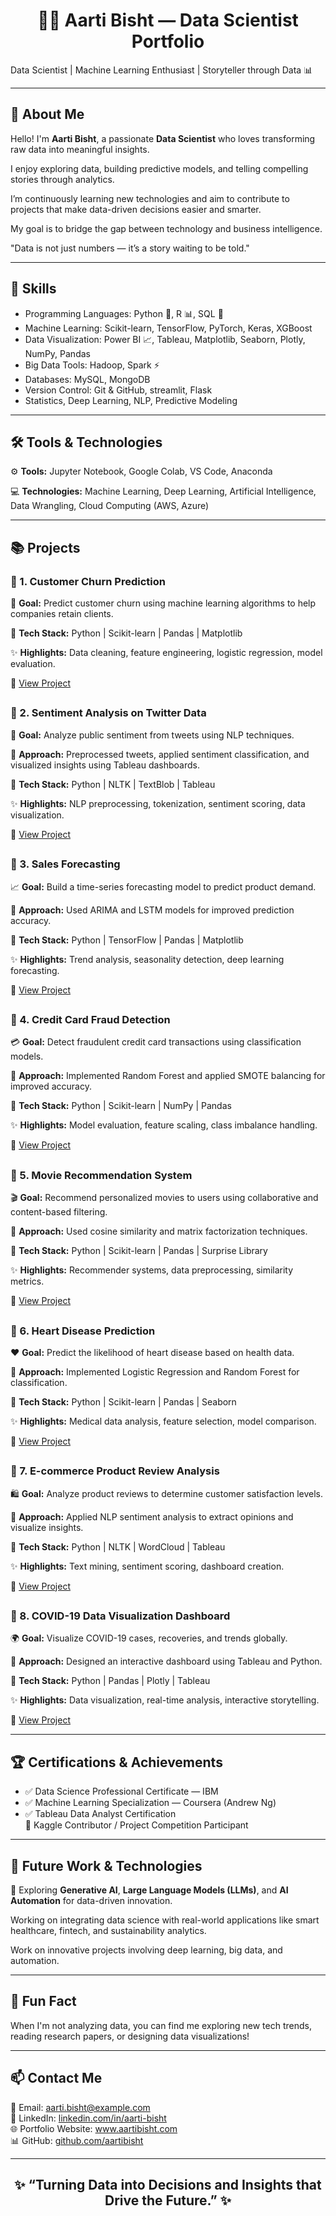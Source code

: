 <h1 align="center">👩‍💻 Aarti Bisht — Data Scientist Portfolio</h1>
<p>Data Scientist | Machine Learning Enthusiast | Storyteller through Data 📊</p>
  

<hr color="blue">

<h2>🌟 About Me</h2>

Hello! I'm <b>Aarti Bisht</b>, a passionate <b>Data Scientist</b> who loves transforming raw data into meaningful insights.  
<p>I enjoy exploring data, building predictive models, and telling compelling stories through analytics. <p></p> 
<p>I’m continuously learning new technologies and aim to contribute to projects that make data-driven decisions easier and smarter.<p>
     <p> My goal is to bridge the gap between technology and business intelligence.<p>"Data is not just numbers — it’s a story waiting to be told."</p>

</p>

<hr color="blue">


<h2>🧠 Skills</h2>
<ul>
  <li>Programming Languages: Python 🐍, R 📊, SQL 💾</li>
  <li>Machine Learning: Scikit-learn, TensorFlow, PyTorch, Keras, XGBoost</li>
  <li>Data Visualization: Power BI 📈, Tableau, Matplotlib, Seaborn, Plotly, NumPy, Pandas</li>
  <li>Big Data Tools: Hadoop, Spark ⚡</li>
  <li>Databases: MySQL, MongoDB</li>
  <li>Version Control: Git & GitHub, streamlit, Flask</li>
  <li>Statistics, Deep Learning, NLP, Predictive Modeling</li>
</ul>

<hr color="blue">


<h2>🛠️ Tools & Technologies</h2>
<p>
<p>⚙️ <b>Tools:</b> Jupyter Notebook, Google Colab, VS Code, Anaconda </p> 
</p>💻 <b>Technologies:</b> Machine Learning, Deep Learning, Artificial Intelligence, Data Wrangling, Cloud Computing (AWS, Azure)</p>


<hr color="blue">


<h2>📚 Projects</h2>

<h3>🔵 1. Customer Churn Prediction</h3>
    <p>🧠 <strong>Goal:</strong> Predict customer churn using machine learning algorithms to help companies retain clients.</p>
    <p>🧩 <strong>Tech Stack:</strong> Python | Scikit-learn | Pandas | Matplotlib</p>
    <p>✨ <strong>Highlights:</strong> Data cleaning, feature engineering, logistic regression, model evaluation.</p>
    <p>🔗 <a href="#">View Project</a></p>
   <h2> <div class="divider"></div></h2>

     
<h3>🔵 2. Sentiment Analysis on Twitter Data</h3>
    <p>💬 <strong>Goal:</strong> Analyze public sentiment from tweets using NLP techniques.</p>
    <p>🧠 <strong>Approach:</strong> Preprocessed tweets, applied sentiment classification, and visualized insights using Tableau dashboards.</p>
    <p>🧩 <strong>Tech Stack:</strong> Python | NLTK | TextBlob | Tableau</p>
    <p>✨ <strong>Highlights:</strong> NLP preprocessing, tokenization, sentiment scoring, data visualization.</p>
    <p>🔗 <a href="#">View Project</a></p>
    <h2><div class="divider"></div></h2>
      

      
<h3>🔵 3. Sales Forecasting</h3>
    <p>📈 <strong>Goal:</strong> Build a time-series forecasting model to predict product demand.</p>
    <p>🧠 <strong>Approach:</strong> Used ARIMA and LSTM models for improved prediction accuracy.</p>
    <p>🧩 <strong>Tech Stack:</strong> Python | TensorFlow | Pandas | Matplotlib</p>
    <p>✨ <strong>Highlights:</strong> Trend analysis, seasonality detection, deep learning forecasting.</p>
    <p>🔗 <a href="#">View Project</a></p>
    <h2><div class="divider"></div></h2>

     
 <h3>🔵 4. Credit Card Fraud Detection</h3>
    <p>💳 <strong>Goal:</strong> Detect fraudulent credit card transactions using classification models.</p>
    <p>🧠 <strong>Approach:</strong> Implemented Random Forest and applied SMOTE balancing for improved accuracy.</p>
    <p>🧩 <strong>Tech Stack:</strong> Python | Scikit-learn | NumPy | Pandas</p>
    <p>✨ <strong>Highlights:</strong> Model evaluation, feature scaling, class imbalance handling.</p>
    <p>🔗 <a href="#">View Project</a></p>
    <h2><div class="divider"></div></h2>
   

 <h3>🔵 5. Movie Recommendation System</h3>
    <p>🎬 <strong>Goal:</strong> Recommend personalized movies to users using collaborative and content-based filtering.</p>
    <p>🧠 <strong>Approach:</strong> Used cosine similarity and matrix factorization techniques.</p>
    <p>🧩 <strong>Tech Stack:</strong> Python | Scikit-learn | Pandas | Surprise Library</p>
    <p>✨ <strong>Highlights:</strong> Recommender systems, data preprocessing, similarity metrics.</p>
    <p>🔗 <a href="#">View Project</a></p>
    <h2><div class="divider"></div></h2>
   

 <h3>🔵 6. Heart Disease Prediction</h3>
    <p>❤️ <strong>Goal:</strong> Predict the likelihood of heart disease based on health data.</p>
    <p>🧠 <strong>Approach:</strong> Implemented Logistic Regression and Random Forest for classification.</p>
    <p>🧩 <strong>Tech Stack:</strong> Python | Scikit-learn | Pandas | Seaborn</p>
    <p>✨ <strong>Highlights:</strong> Medical data analysis, feature selection, model comparison.</p>
    <p>🔗 <a href="#">View Project</a></p>
    <h2><div class="divider"></div></h2>
   

 <h3>🔵 7. E-commerce Product Review Analysis</h3>
    <p>🛍️ <strong>Goal:</strong> Analyze product reviews to determine customer satisfaction levels.</p>
    <p>🧠 <strong>Approach:</strong> Applied NLP sentiment analysis to extract opinions and visualize insights.</p>
    <p>🧩 <strong>Tech Stack:</strong> Python | NLTK | WordCloud | Tableau</p>
    <p>✨ <strong>Highlights:</strong> Text mining, sentiment scoring, dashboard creation.</p>
    <p>🔗 <a href="#">View Project</a></p>
    <h2><div class="divider"></div></h2>
    

  <h3>🔵 8. COVID-19 Data Visualization Dashboard</h3>
    <p>🌍 <strong>Goal:</strong> Visualize COVID-19 cases, recoveries, and trends globally.</p>
    <p>🧠 <strong>Approach:</strong> Designed an interactive dashboard using Tableau and Python.</p>
    <p>🧩 <strong>Tech Stack:</strong> Python | Pandas | Plotly | Tableau</p>
    <p>✨ <strong>Highlights:</strong> Data visualization, real-time analysis, interactive storytelling.</p>
    <p>🔗 <a href="#">View Project</a></p>
  

<hr color="blue">


<h2>🏆 Certifications & Achievements</h2>
<ul>
  <li>✅ Data Science Professional Certificate — IBM</li>
  <li>✅ Machine Learning Specialization — Coursera (Andrew Ng)</li>
  <li>✅ Tableau Data Analyst Certification</li>
  🥇 Kaggle Contributor / Project Competition Participant  
</ul>

<hr color="blue">


<h2>🚀 Future Work & Technologies</h2>

🔮 Exploring <b>Generative AI</b>, <b>Large Language Models (LLMs)</b>, and <b>AI Automation</b> for data-driven innovation. 
<p>Working on integrating data science with real-world applications like smart healthcare, fintech, and sustainability analytics.
<p></p>Work on innovative projects involving deep learning, big data, and automation.



<hr color="blue">


<h2> 🧠 Fun Fact</h2>
    
When I'm not analyzing data, you can find me exploring new tech trends, reading research papers, or designing data visualizations!


<hr color="blue">


<h2>📫 Contact Me</h2>
<p>
📧 Email: <a href="mailto:aarti.bisht@example.com">aarti.bisht@example.com</a><br>
💼 LinkedIn: <a href="https://linkedin.com/in/aarti-bisht">linkedin.com/in/aarti-bisht</a><br>
🌐 Portfolio Website: <a href="#">www.aartibisht.com</a><br>
📊 GitHub: <a href="https://github.com/aartibisht">github.com/aartibisht</a>
</p>


<hr color="blue">

<h2 align="center">✨ “Turning Data into Decisions and Insights that Drive the Future.” ✨</h2>

